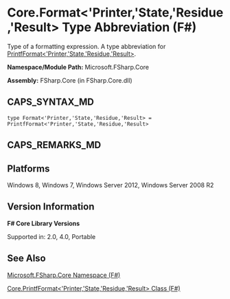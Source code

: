 # Core.Format<'Printer,'State,'Residue,'Result> Type Abbreviation (F#)

Type of a formatting expression. A type abbreviation for [PrintfFormat&lt;'Printer,'State,'Residue,'Result&gt;](http://msdn.microsoft.com/en-us/library/60c973f2-afb2-44ca-8331-3758a5f96467).

**Namespace/Module Path:** Microsoft.FSharp.Core

**Assembly:** FSharp.Core (in FSharp.Core.dll)


## CAPS_SYNTAX_MD

```
type Format<'Printer,'State,'Residue,'Result> = PrintfFormat<'Printer,'State,'Residue,'Result>
```

## CAPS_REMARKS_MD

## Platforms
Windows 8, Windows 7, Windows Server 2012, Windows Server 2008 R2


## Version Information
**F# Core Library Versions**

Supported in: 2.0, 4.0, Portable




## See Also
[Microsoft.FSharp.Core Namespace &#40;F&#35;&#41;](Microsoft.FSharp.Core+Namespace+%28F%23%29.md)

[Core.PrintfFormat&#60;'Printer,'State,'Residue,'Result&#62; Class &#40;F&#35;&#41;](Core.PrintfFormatL%27Printer%2C%27State%2C%27Residue%2C%27ResultR+Class+%28F%23%29.md)


